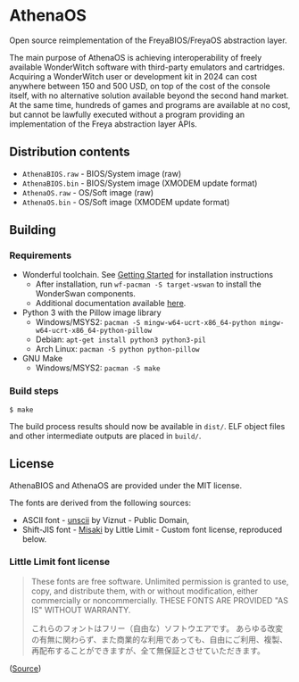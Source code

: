 # AthenaOS

Open source reimplementation of the FreyaBIOS/FreyaOS abstraction layer.

The main purpose of AthenaOS is achieving interoperability of freely available WonderWitch software with
third-party emulators and cartridges. Acquiring a WonderWitch user or development kit in 2024 can cost
anywhere between 150 and 500 USD, on top of the cost of the console itself, with no alternative solution
available beyond the second hand market. At the same time, hundreds of games and programs are available
at no cost, but cannot be lawfully executed without a program providing an implementation of the Freya
abstraction layer APIs.

## Distribution contents

* `AthenaBIOS.raw` - BIOS/System image (raw)
* `AthenaBIOS.bin` - BIOS/System image (XMODEM update format)
* `AthenaOS.raw` - OS/Soft image (raw)
* `AthenaOS.bin` - OS/Soft image (XMODEM update format)

## Building

### Requirements

* Wonderful toolchain. See [Getting Started](https://wonderful.asie.pl/docs/getting-started/) for installation instructions
  * After installation, run `wf-pacman -S target-wswan` to install the WonderSwan components.
  * Additional documentation available [here](https://wonderful.asie.pl/wiki/doku.php?id=wswan:index).
* Python 3 with the Pillow image library
  * Windows/MSYS2: `pacman -S mingw-w64-ucrt-x86_64-python mingw-w64-ucrt-x86_64-python-pillow`
  * Debian: `apt-get install python3 python3-pil`
  * Arch Linux: `pacman -S python python-pillow`
* GNU Make
  * Windows/MSYS2: `pacman -S make`

### Build steps

    $ make

The build process results should now be available in `dist/`. ELF object files and other intermediate outputs are placed in `build/`.

## License

AthenaBIOS and AthenaOS are provided under the MIT license.

The fonts are derived from the following sources:

* ASCII font - [unscii](http://viznut.fi/unscii/) by Viznut - Public Domain,
* Shift-JIS font - [Misaki](https://littlelimit.net/misaki.htm) by Little Limit - Custom font license, reproduced below.

### Little Limit font license

> These fonts are free software.
> Unlimited permission is granted to use, copy, and distribute them, with or without modification, either commercially or noncommercially.
> THESE FONTS ARE PROVIDED "AS IS" WITHOUT WARRANTY.
>
> これらのフォントはフリー（自由な）ソフトウエアです。
> あらゆる改変の有無に関わらず、また商業的な利用であっても、自由にご利用、複製、再配布することができますが、全て無保証とさせていただきます。 

([Source](https://littlelimit.net/font.htm))

